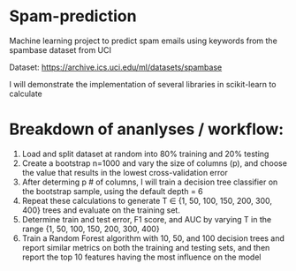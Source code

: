 # Spam-prediction
Machine learning project to predict spam emails using keywords from the spambase dataset from UCI


Dataset: https://archive.ics.uci.edu/ml/datasets/spambase


I will demonstrate the implementation of several libraries in scikit-learn to calculate


# Breakdown of ananlyses / workflow:
1. Load and split dataset at random into 80% training and 20% testing
2. Create a bootstrap n=1000 and vary the size of columns (p), and choose the value that results in the lowest cross-validation error 
3. After determing p # of columns, I will train a decision tree classifier on the bootstrap sample, using the default depth = 6
4. Repeat these calculations to generate T ∈ {1, 50, 100, 150, 200, 300, 400} trees and evaluate on the training set.
5. Determine train and test error, F1 score, and AUC by varying T in the range {1, 50, 100, 150, 200, 300, 400}
6. Train a Random Forest algorithm with 10, 50, and 100 decision trees and report similar metrics on both the training and testing sets, and then report the top 10 features having the most influence on the model
